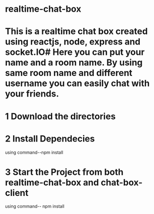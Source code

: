 # realtime-chat-box
# This is a realtime chat box created using reactjs, node, express and socket.IO# Here you can put your name and a room name. By using same room name and different username you can easily chat with your friends.

# 1 Download the directories

# 2 Install  Dependecies

using command--npm install

# 3 Start the Project from both realtime-chat-box and chat-box-client

using command-- npm install
